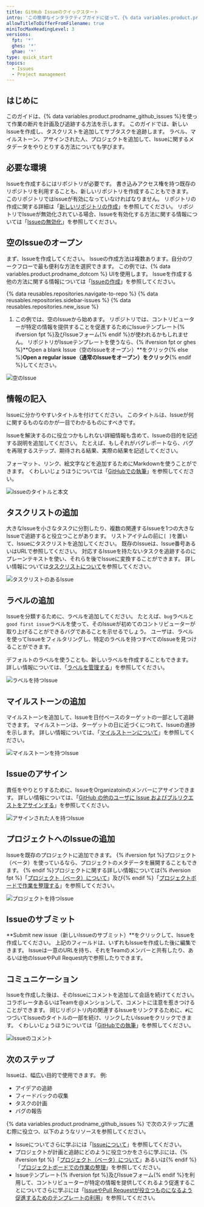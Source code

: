 ```yaml
---
title: GitHub Issueのクイックスタート
intro: 'この簡単なインタラクティブガイドに従って、{% data variables.product.prodname_github_issues %}について学んでください。'
allowTitleToDifferFromFilename: true
miniTocMaxHeadingLevel: 3
versions:
  fpt: '*'
  ghes: '*'
  ghae: '*'
type: quick_start
topics:
  - Issues
  - Project management
---
```


## はじめに

このガイドは、{% data variables.product.prodname_github_issues %}を使って作業の断片を計画及び追跡する方法を示します。 このガイドでは、新しいIssueを作成し、タスクリストを追加してサブタスクを追跡します。 ラベル、マイルストーン、アサインされた人、プロジェクトを追加して、Issueに関するメタデータをやりとりする方法についても学びます。

## 必要な環境

Issueを作成するにはリポジトリが必要です。 書き込みアクセス権を持つ既存のリポジトリを利用することも、新しいリポジトリを作成することもできます。 このリポジトリではIssueが有効になっていなければなりません。 リポジトリの作成に関する詳細は「[新しいリポジトリの作成](/articles/creating-a-new-repository)」を参照してください。 リポジトリでIssueが無効化されている場合、Issueを有効化する方法に関する情報については「[Issueの無効化](/github/administering-a-repository/managing-repository-settings/disabling-issues)」を参照してください。

## 空のIssueのオープン

まず、Issueを作成してください。 Issueの作成方法は複数あります。自分のワークフローで最も便利な方法を選択できます。 この例では、{% data variables.product.prodname_dotcom %} UIを使用します。 Issueを作成する他の方法に関する情報については「[Issueの作成](/issues/tracking-your-work-with-issues/creating-an-issue)」を参照してください。

{% data reusables.repositories.navigate-to-repo %}
{% data reusables.repositories.sidebar-issues %}
{% data reusables.repositories.new_issue %}
1. この例では、空のIssueから始めます。 リポジトリでは、コントリビューターが特定の情報を提供することを促進するためにIssueテンプレート{% ifversion fpt %}及びIssueフォーム{% endif %}が使われるかもしれません。 リポジトリがIssueテンプレートを使うなら、{% ifversion fpt or ghes %}**Open a blank Issue（空のIssueをオープン）**をクリック{% else %}**Open a regular issue（通常のIssueをオープン）をクリック**{% endif %}してください。

![空のIssue](/assets/images/help/issues/blank-issue.png)

## 情報の記入

Issueに分かりやすいタイトルを付けてください。 このタイトルは、Issueが何に関するものなのかが一目でわかるものにすべきです。

Issueを解決するのに役立つかもしれない詳細情報も含めて、Issueの目的を記述する説明を追加してください。 たとえば、もしそれがバグレポートなら、バグを再現するステップ、期待される結果、実際の結果を記述してください。

フォーマット、リンク、絵文字などを追加するためにMarkdownを使うことができます。 くわしいじょうほうについては「[GitHubでの執筆](/github/writing-on-github)」を参照してください。

![Issueのタイトルと本文](/assets/images/help/issues/issue-title-body.png)

## タスクリストの追加

大きなIssueを小さなタスクに分割したり、複数の関連するIssueを1つの大きなIssueで追跡すると役立つことがあります。 リストアイテムの前に`[ ]`を置いて、Issueにタスクリストを追加してください。 既存のIssueは、Issue番号あるいはURLで参照してください。 対応するIssueを持たないタスクを追跡するのにプレーンテキストを使い、それらを後でIssueに変換することができます。 詳しい情報については[タスクリストについて](/issues/tracking-your-work-with-issues/about-task-lists)を参照してください。

![タスクリストのあるIssue](/assets/images/help/issues/issue-task-list-raw.png)

## ラベルの追加

Issueを分類するために、ラベルを追加してください。 たとえば、`bug`ラベルと`good first issue`ラベルを使って、そのIssueが初めてのコントリビューターが取り上げることができるバグであることを示せるでしょう。 ユーザは、ラベルを使ってIssueをフィルタリングし、特定のラベルを持つすべてのIssueを見つけることができます。

デフォルトのラベルを使うことも、新しいラベルを作成することもできます。 詳しい情報については、「[ラベルを管理する](/issues/using-labels-and-milestones-to-track-work/managing-labels)」を参照してください。

![ラベルを持つIssue](/assets/images/help/issues/issue-with-label.png)

## マイルストーンの追加

マイルストーンを追加して、Issueを日付ベースのターゲットの一部として追跡できます。 マイルストーンは、ターゲットの日に近づくにつれて、Issueの進捗を示します。 詳しい情報については、「[マイルストーンについて](/issues/using-labels-and-milestones-to-track-work/about-milestones)」を参照してください。

![マイルストーンを持つIssue](/assets/images/help/issues/issue-milestone.png)

## Issueのアサイン

責任をやりとりするために、IssueをOrganizatoinのメンバーにアサインできます。 詳しい情報については、「[GitHub の他のユーザに Issue およびプルリクエストをアサインする](/issues/tracking-your-work-with-issues/assigning-issues-and-pull-requests-to-other-github-users)」を参照してください。

![アサインされた人を持つIssue](/assets/images/help/issues/issue-assignees.png)

## プロジェクトへのIssueの追加

Issueを既存のプロジェクトに追加できます。 {% ifversion fpt %}プロジェクト（ベータ）を使っているなら、プロジェクトのメタデータを展開することもできます。 {% endif %}プロジェクトに関する詳しい情報については{% ifversion fpt %}「[プロジェクト（ベータ）について](/issues/trying-out-the-new-projects-experience/about-projects)」及び{% endif %}「[プロジェクトボードで作業を整理する](/issues/organizing-your-work-with-project-boards)」を参照してください。

![プロジェクトを持つIssue](/assets/images/help/issues/issue-project.png)

## Issueのサブミット

**Submit new issue（新しいIssueのサブミット）**をクリックして、Issueを作成してください。 上記のフィールドは、いずれもIssueを作成した後に編集できます。 Issueは一意のURLを持ち、それをTeamのメンバーと共有したり、あるいは他のIssueやPull Request内で参照したりできます。

## コミュニケーション

Issueを作成した後は、そのIssueにコメントを追加して会話を続けてください。 コラボレータあるいはTeamを@メンションして、コメントに注意を惹きつけることができます。 同じリポジトリ内の関連するIssueをリンクするために、`#`につづいてIssueのタイトルの一部を続け、リンクしたいIssueをクリックできます。 くわしいじょうほうについては「[GitHubでの執筆](/github/writing-on-github)」を参照してください。

![Issueのコメント](/assets/images/help/issues/issue-comment.png)

## 次のステップ

Issueは、幅広い目的で使用できます。 例:

- アイデアの追跡
- フィードバックの収集
- タスクの計画
- バグの報告

{% data variables.product.prodname_github_issues %} で次のステップに進む際に役立つ、以下のようなリソースを参照してください。

- Issueについてさらに学ぶには「[Issueについて](/issues/tracking-your-work-with-issues/about-issues)」を参照してください。
- プロジェクトが計画と追跡にどのように役立つかをさらに学ぶには、{% ifversion fpt %}「[プロジェクト（ベータ）について](/issues/trying-out-the-new-projects-experience/about-projects)」あるいは{% endif %}「[プロジェクトボードでの作業の整理](/issues/organizing-your-work-with-project-boards)」を参照してください。
- Issueテンプレート{% ifversion fpt %}及びIssueフォーム{% endif %}を利用して、コントリビューターが特定の情報を提供してくれるよう促進することについてさらに学ぶには「[IssueやPull Requestが役立つものになるよう促進するためのテンプレートの利用](/communities/using-templates-to-encourage-useful-issues-and-pull-requests)」を参照してください。
